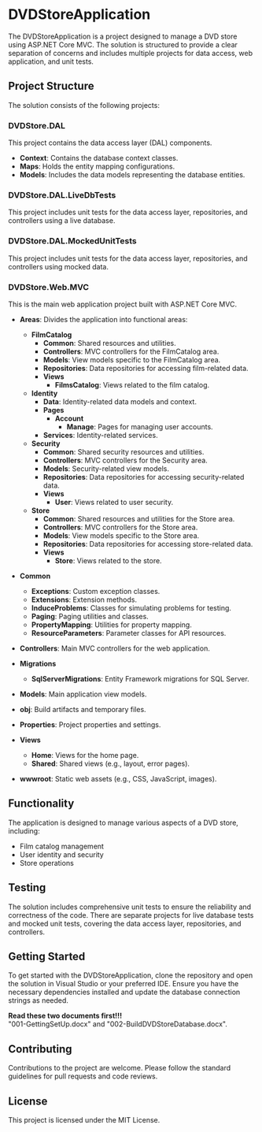 # DVDStoreApplication

The DVDStoreApplication is a project designed to manage a DVD store using ASP.NET Core MVC. The solution is structured to provide a clear separation of concerns and includes multiple projects for data access, web application, and unit tests.

## Project Structure

The solution consists of the following projects:

### DVDStore.DAL
This project contains the data access layer (DAL) components.

- **Context**: Contains the database context classes.
- **Maps**: Holds the entity mapping configurations.
- **Models**: Includes the data models representing the database entities.

### DVDStore.DAL.LiveDbTests
This project includes unit tests for the data access layer, repositories, and controllers using a live database.

### DVDStore.DAL.MockedUnitTests
This project includes unit tests for the data access layer, repositories, and controllers using mocked data.

### DVDStore.Web.MVC
This is the main web application project built with ASP.NET Core MVC.

- **Areas**: Divides the application into functional areas:
  - **FilmCatalog**
    - **Common**: Shared resources and utilities.
    - **Controllers**: MVC controllers for the FilmCatalog area.
    - **Models**: View models specific to the FilmCatalog area.
    - **Repositories**: Data repositories for accessing film-related data.
    - **Views**
      - **FilmsCatalog**: Views related to the film catalog.
  - **Identity**
    - **Data**: Identity-related data models and context.
    - **Pages**
      - **Account**
        - **Manage**: Pages for managing user accounts.
    - **Services**: Identity-related services.
  - **Security**
    - **Common**: Shared security resources and utilities.
    - **Controllers**: MVC controllers for the Security area.
    - **Models**: Security-related view models.
    - **Repositories**: Data repositories for accessing security-related data.
    - **Views**
      - **User**: Views related to user security.
  - **Store**
    - **Common**: Shared resources and utilities for the Store area.
    - **Controllers**: MVC controllers for the Store area.
    - **Models**: View models specific to the Store area.
    - **Repositories**: Data repositories for accessing store-related data.
    - **Views**
      - **Store**: Views related to the store.

- **Common**
  - **Exceptions**: Custom exception classes.
  - **Extensions**: Extension methods.
  - **InduceProblems**: Classes for simulating problems for testing.
  - **Paging**: Paging utilities and classes.
  - **PropertyMapping**: Utilities for property mapping.
  - **ResourceParameters**: Parameter classes for API resources.

- **Controllers**: Main MVC controllers for the web application.
- **Migrations**
  - **SqlServerMigrations**: Entity Framework migrations for SQL Server.
- **Models**: Main application view models.
- **obj**: Build artifacts and temporary files.
- **Properties**: Project properties and settings.
- **Views**
  - **Home**: Views for the home page.
  - **Shared**: Shared views (e.g., layout, error pages).
- **wwwroot**: Static web assets (e.g., CSS, JavaScript, images).

## Functionality

The application is designed to manage various aspects of a DVD store, including:

- Film catalog management
- User identity and security
- Store operations

## Testing

The solution includes comprehensive unit tests to ensure the reliability and correctness of the code. There are separate projects for live database tests and mocked unit tests, covering the data access layer, repositories, and controllers.

## Getting Started

To get started with the DVDStoreApplication, clone the repository and open the solution in Visual Studio or your preferred IDE. Ensure you have the necessary dependencies installed and update the database connection strings as needed.  

**Read these two documents first!!!**  
"001-GettingSetUp.docx" and "002-BuildDVDStoreDatabase.docx".

## Contributing

Contributions to the project are welcome. Please follow the standard guidelines for pull requests and code reviews.

## License

This project is licensed under the MIT License.

